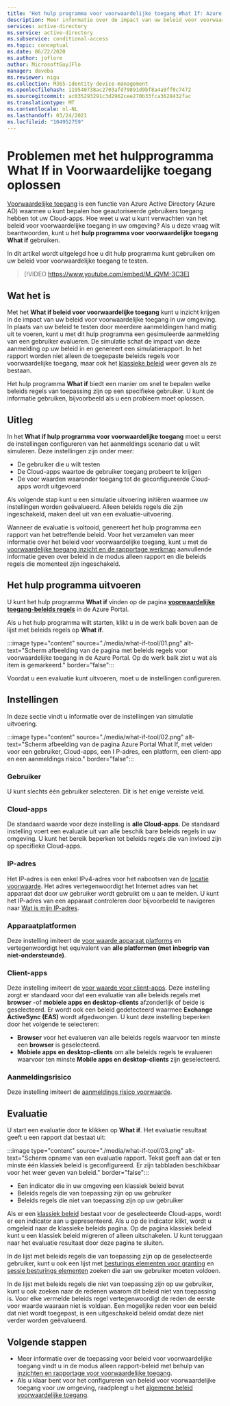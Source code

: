 ```yaml
---
title: 'Het hulp programma voor voorwaardelijke toegang What If: Azure Active Directory'
description: Meer informatie over de impact van uw beleid voor voorwaardelijke toegang in uw omgeving.
services: active-directory
ms.service: active-directory
ms.subservice: conditional-access
ms.topic: conceptual
ms.date: 06/22/2020
ms.author: joflore
author: MicrosoftGuyJFlo
manager: daveba
ms.reviewer: nigu
ms.collection: M365-identity-device-management
ms.openlocfilehash: 119540738ac2703afd79891d9bf8a4a9ff0c7472
ms.sourcegitcommit: ac035293291c3d2962cee270b33fca3628432fac
ms.translationtype: MT
ms.contentlocale: nl-NL
ms.lasthandoff: 03/24/2021
ms.locfileid: "104952759"
---
```

# <a name="troubleshoot-using-the-what-if-tool-in-conditional-access"></a>Problemen met het hulpprogramma What If in Voorwaardelijke toegang oplossen

[Voorwaardelijke toegang](./overview.md) is een functie van Azure Active Directory (Azure AD) waarmee u kunt bepalen hoe geautoriseerde gebruikers toegang hebben tot uw Cloud-apps. Hoe weet u wat u kunt verwachten van het beleid voor voorwaardelijke toegang in uw omgeving? Als u deze vraag wilt beantwoorden, kunt u het **hulp programma voor voorwaardelijke toegang What if** gebruiken.

In dit artikel wordt uitgelegd hoe u dit hulp programma kunt gebruiken om uw beleid voor voorwaardelijke toegang te testen.

> [!VIDEO https://www.youtube.com/embed/M_iQVM-3C3E]

## <a name="what-it-is"></a>Wat het is

Met het **What if beleid voor voorwaardelijke toegang** kunt u inzicht krijgen in de impact van uw beleid voor voorwaardelijke toegang in uw omgeving. In plaats van uw beleid te testen door meerdere aanmeldingen hand matig uit te voeren, kunt u met dit hulp programma een gesimuleerde aanmelding van een gebruiker evalueren. De simulatie schat de impact van deze aanmelding op uw beleid in en genereert een simulatierapport. In het rapport worden niet alleen de toegepaste beleids regels voor voorwaardelijke toegang, maar ook het [klassieke beleid](policy-migration.md#classic-policies) weer geven als ze bestaan.    

Het hulp programma **What if** biedt een manier om snel te bepalen welke beleids regels van toepassing zijn op een specifieke gebruiker. U kunt de informatie gebruiken, bijvoorbeeld als u een probleem moet oplossen.    

## <a name="how-it-works"></a>Uitleg

In het **What if hulp programma voor voorwaardelijke toegang** moet u eerst de instellingen configureren van het aanmeldings scenario dat u wilt simuleren. Deze instellingen zijn onder meer:

- De gebruiker die u wilt testen 
- De Cloud-apps waartoe de gebruiker toegang probeert te krijgen
- De voor waarden waaronder toegang tot de geconfigureerde Cloud-apps wordt uitgevoerd
     
Als volgende stap kunt u een simulatie uitvoering initiëren waarmee uw instellingen worden geëvalueerd. Alleen beleids regels die zijn ingeschakeld, maken deel uit van een evaluatie-uitvoering.

Wanneer de evaluatie is voltooid, genereert het hulp programma een rapport van het betreffende beleid. Voor het verzamelen van meer informatie over het beleid voor voorwaardelijke toegang, kunt u met de [voorwaardelijke toegang inzicht en de rapportage werkmap](howto-conditional-access-insights-reporting.md) aanvullende informatie geven over beleid in de modus alleen rapport en die beleids regels die momenteel zijn ingeschakeld.

## <a name="running-the-tool"></a>Het hulp programma uitvoeren

U kunt het hulp programma **What if** vinden op de pagina **[voorwaardelijke toegang-beleids regels](https://portal.azure.com/#blade/Microsoft_AAD_IAM/ConditionalAccessBlade/Policies)** in de Azure Portal.

Als u het hulp programma wilt starten, klikt u in de werk balk boven aan de lijst met beleids regels op **What if**.

:::image type="content" source="./media/what-if-tool/01.png" alt-text="Scherm afbeelding van de pagina met beleids regels voor voorwaardelijke toegang in de Azure Portal. Op de werk balk ziet u wat als item is gemarkeerd." border="false":::

Voordat u een evaluatie kunt uitvoeren, moet u de instellingen configureren.

## <a name="settings"></a>Instellingen

In deze sectie vindt u informatie over de instellingen van simulatie uitvoering.

:::image type="content" source="./media/what-if-tool/02.png" alt-text="Scherm afbeelding van de pagina Azure Portal What If, met velden voor een gebruiker, Cloud-apps, een I P-adres, een platform, een client-app en een aanmeldings risico." border="false":::

### <a name="user"></a>Gebruiker

U kunt slechts één gebruiker selecteren. Dit is het enige vereiste veld.

### <a name="cloud-apps"></a>Cloud-apps

De standaard waarde voor deze instelling is **alle Cloud-apps**. De standaard instelling voert een evaluatie uit van alle beschik bare beleids regels in uw omgeving. U kunt het bereik beperken tot beleids regels die van invloed zijn op specifieke Cloud-apps.

### <a name="ip-address"></a>IP-adres

Het IP-adres is een enkel IPv4-adres voor het nabootsen van de [locatie voorwaarde](location-condition.md). Het adres vertegenwoordigt het Internet adres van het apparaat dat door uw gebruiker wordt gebruikt om u aan te melden. U kunt het IP-adres van een apparaat controleren door bijvoorbeeld te navigeren naar [Wat is mijn IP-adres](https://whatismyipaddress.com).    

### <a name="device-platforms"></a>Apparaatplatformen

Deze instelling imiteert de [voor waarde apparaat platforms](concept-conditional-access-conditions.md#device-platforms) en vertegenwoordigt het equivalent van **alle platformen (met inbegrip van niet-ondersteunde)**. 

### <a name="client-apps"></a>Client-apps

Deze instelling imiteert de [voor waarde voor client-apps](concept-conditional-access-conditions.md#client-apps).
Deze instelling zorgt er standaard voor dat een evaluatie van alle beleids regels met **browser** -of **mobiele apps en desktop-clients** afzonderlijk of beide is geselecteerd. Er wordt ook een beleid gedetecteerd waarmee **Exchange ActiveSync (EAS)** wordt afgedwongen. U kunt deze instelling beperken door het volgende te selecteren:

- **Browser** voor het evalueren van alle beleids regels waarvoor ten minste een **browser** is geselecteerd. 
- **Mobiele apps en desktop-clients** om alle beleids regels te evalueren waarvoor ten minste **Mobile apps en desktop-clients** zijn geselecteerd. 

### <a name="sign-in-risk"></a>Aanmeldingsrisico

Deze instelling imiteert de [aanmeldings risico voorwaarde](concept-conditional-access-conditions.md#sign-in-risk).   

## <a name="evaluation"></a>Evaluatie 

U start een evaluatie door te klikken op **What if**. Het evaluatie resultaat geeft u een rapport dat bestaat uit: 

:::image type="content" source="./media/what-if-tool/03.png" alt-text="Scherm opname van een evaluatie rapport. Tekst geeft aan dat er ten minste één klassiek beleid is geconfigureerd. Er zijn tabbladen beschikbaar voor het weer geven van beleid." border="false":::

- Een indicator die in uw omgeving een klassiek beleid bevat
- Beleids regels die van toepassing zijn op uw gebruiker
- Beleids regels die niet van toepassing zijn op uw gebruiker

Als er een [klassiek beleid](policy-migration.md#classic-policies) bestaat voor de geselecteerde Cloud-apps, wordt er een indicator aan u gepresenteerd. Als u op de indicator klikt, wordt u omgeleid naar de klassieke beleids pagina. Op de pagina klassiek beleid kunt u een klassiek beleid migreren of alleen uitschakelen. U kunt teruggaan naar het evaluatie resultaat door deze pagina te sluiten.

In de lijst met beleids regels die van toepassing zijn op de geselecteerde gebruiker, kunt u ook een lijst met [besturings elementen voor granting](concept-conditional-access-grant.md) en [sessie besturings elementen](concept-conditional-access-session.md) zoeken die aan uw gebruiker moeten voldoen.

In de lijst met beleids regels die niet van toepassing zijn op uw gebruiker, kunt u ook zoeken naar de redenen waarom dit beleid niet van toepassing is. Voor elke vermelde beleids regel vertegenwoordigt de reden de eerste voor waarde waaraan niet is voldaan. Een mogelijke reden voor een beleid dat niet wordt toegepast, is een uitgeschakeld beleid omdat deze niet verder worden geëvalueerd.   

## <a name="next-steps"></a>Volgende stappen

- Meer informatie over de toepassing voor beleid voor voorwaardelijke toegang vindt u in de modus alleen rapport-beleid met behulp van [inzichten en rapportage voor voorwaardelijke toegang](howto-conditional-access-insights-reporting.md).
- Als u klaar bent voor het configureren van beleid voor voorwaardelijke toegang voor uw omgeving, raadpleegt u het [algemene beleid voorwaardelijke toegang](concept-conditional-access-policy-common.md).
